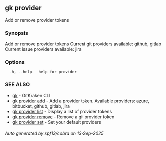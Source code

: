 ## gk provider

Add or remove provider tokens

### Synopsis

Add or remove provider tokens
Current git providers available: github, gitlab
Current issue providers available: jira


### Options

```
  -h, --help   help for provider
```

### SEE ALSO

* [gk](gk.md)	 - GitKraken CLI
* [gk provider add](gk_provider_add.md)	 - Add a provider token. Available providers: azure, bitbucket, github, gitlab, jira
* [gk provider list](gk_provider_list.md)	 - Display a list of provider tokens
* [gk provider remove](gk_provider_remove.md)	 - Remove a git provider token
* [gk provider set](gk_provider_set.md)	 - Set your default providers

###### Auto generated by spf13/cobra on 13-Sep-2025
